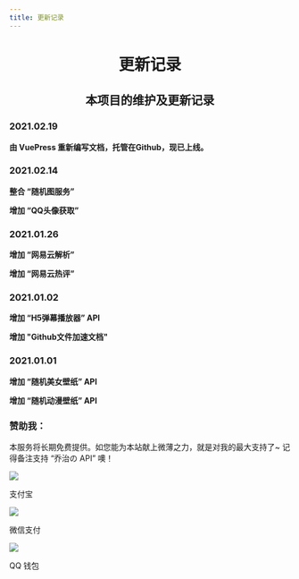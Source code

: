 ```yaml
---
title: 更新记录
---
```


<center>
<h1>更新记录</h1>

<h2>本项目的维护及更新记录</h2>
</center>


<h3>2021.02.19</h3>
<p><strong>由 VuePress 重新编写文档，托管在Github，现已上线。</strong></p>

<h3>2021.02.14</h3>
<p><strong>整合 “随机图服务” </strong></p>
<p><strong>增加 “QQ头像获取” </strong></p>

<h3>2021.01.26</h3>
<p><strong>增加 “网易云解析”</strong></p>
<p><strong>增加 “网易云热评”</strong></p>

<h3>2021.01.02</h3>
<p><strong>增加 “H5弹幕播放器” API</strong></p>
<p><strong>增加 "Github文件加速文档"</strong></p>

<h3>2021.01.01</h3>
<p><strong>增加 “随机美女壁纸” API</strong></p>
<p><strong>增加 “随机动漫壁纸” API</strong></p>

<h3>赞助我：</h3>
<p>本服务将长期免费提供。如您能为本站献上微薄之力，就是对我的最大支持了~ 记得备注支持 “乔治の API” 噢！</p>
<div class="row center">
            <div class="col-6 col-m-4 center-fixed">
                <img src="https://img.gitcc.cn/admin/TOIMG91f940110022322N.png">
                <p>支付宝</p>
            </div>
            <div class="col-6 col-m-4 center-fixed">
                <img src="https://img.gitcc.cn/admin/TOIMGbf2870110022302N.png">
                <p>微信支付</p>
            </div>
            <div class="col-6 col-m-4 center-fixed">
                <img src="https://img.gitcc.cn/admin/TOIMGd7a3a0110022233N.png">
                <p>QQ 钱包</p>
            </div>
</div>